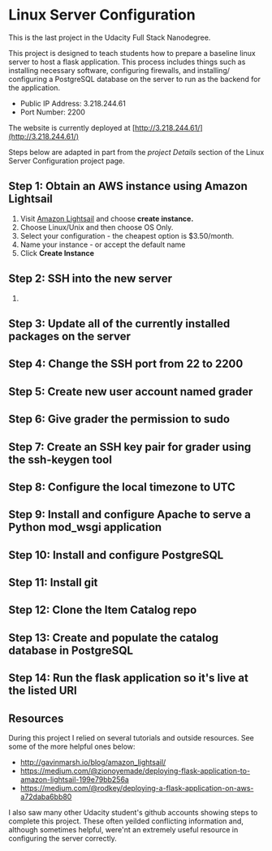 # Linux Server Configuration

This is the last project in the Udacity Full Stack Nanodegree. 

This project is designed to teach students how to prepare a baseline linux server to host a flask application. This process includes things such as installing necessary software, configuring firewalls, and installing/ configuring a PostgreSQL database on the server to run as the backend for the application. 

* Public IP Address: 3.218.244.61
* Port Number: 2200

The website is currently deployed at [http://3.218.244.61/](http://3.218.244.61/)

Steps below are adapted in part from the *project Details* section of the Linux Server Configuration project page. 

## Step 1: Obtain an AWS instance using Amazon Lightsail 

1. Visit [Amazon Lightsail](lightsail.aws.amazon.com) and choose **create instance.**
2. Choose Linux/Unix and then choose OS Only.
3. Select your configuration - the cheapest option is $3.50/month.
4. Name your instance - or accept the default name
4. Click **Create Instance**

## Step 2: SSH into the new server
1. 

## Step 3: Update all of the currently installed packages on the server

## Step 4: Change the SSH port from 22 to 2200

## Step 5: Create new user account named grader 

## Step 6: Give grader the permission to sudo

## Step 7: Create an SSH key pair for grader using the ssh-keygen tool

## Step 8: Configure the local timezone to UTC

## Step 9: Install and configure Apache to serve a Python mod_wsgi application

## Step 10: Install and configure PostgreSQL

## Step 11: Install git

## Step 12: Clone the Item Catalog repo

## Step 13: Create and populate the catalog database in PostgreSQL 

## Step 14: Run the flask application so it's live at the listed URI

## Resources

During this project I relied on several tutorials and outside resources. See some of the more helpful ones below:

* http://gavinmarsh.io/blog/amazon_lightsail/
* https://medium.com/@zionoyemade/deploying-flask-application-to-amazon-lightsail-199e79bb256a
* https://medium.com/@rodkey/deploying-a-flask-application-on-aws-a72daba6bb80

I also saw many other Udacity student's github accounts showing steps to complete this project. These often yeilded conflicting information and, although sometimes helpful, were'nt an extremely useful resource in configuring the server correctly. 
